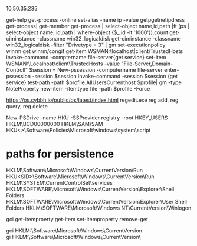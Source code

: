 10.50.35.235

get-help get-process -online
set-alias -name ip -value getpgetnetipdress
get-process| get-member
get-process | select-object name,id,path |ft 
(ps | select-object name, id,path | where-object {$_.id -lt '1000'}).count
get-ciminstance -classname win32_logicaldisk
get-ciminstance -classname win32_logicaldisk -filter "Drivetype = 3" | gm
set-executionpolicy  
winrm get winrm/congif
get-item WSMAN:\localhost|client\TrustedHosts
invoke-command -comptername file-server{get service}
set-item WSMAN:\Localhost\client\TrustedHosts -value "File-Server,Domain-Controll"
$session = New-pssession -computername file-server
enter-pssession -session $session
Invoke-command -session $session {get service}
test-path -path $profile.AllUsersCurrenthost
$profile| gm -type NoteProperty
new-item -itemtype file -path $profile -Force

https://os.cybbh.io/public/os/latest/index.html
regedit.exe
reg add, reg query, reg delete

New-PSDrive -name HKU -SSProvider registry -root HKEY_USERS
HKLM\BCD00000000
HKLM\SAM\SAM
HKU\<>\Software\Policies\Microsoft\windows\system\script
# paths for persistence
HKLM\Software\Microsoft\Windows\CurrentVersion\Run
HKU\<SID>\Software\Microsoft\Windows\CurrentVersion\Run
HKLM\SYSTEM\CurrentControlSet\services
HKLM\SOFTWARE\Microsoft\Windows\CurrentVersion\Explorer\Shell Folders
HKLM\SOFTWARE\Microsoft\Windows\CurrentVersion\Explorer\User Shell Folders
HKLM\SOFTWARE\Microsoft\Windows NT\CurrentVersion\Winlogon

gci
get-itemproerty
get-item
set-itemproperty remove-get  

gci HKLM:\Software\Microsoft\Windows\CurrentVersion\
gi HKLM:\Software\Microsoft\Windows\CurrentVersion\
